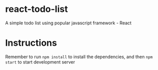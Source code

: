 # react-todo-list

A simple todo list using popular javascript framework - React

# Instructions

Remember to run `npm install` to install the dependencies, and then `npm start` to start development server
